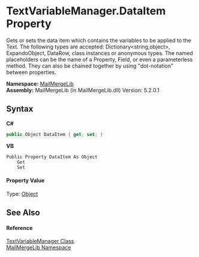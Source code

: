 # TextVariableManager.DataItem Property 
 

Gets or sets the data item which contains the variables to be applied to the Text. The following types are accepted: Dictionary<string,object>, ExpandoObject, DataRow, class instances or anonymous types. The named placeholders can be the name of a Property, Field, or even a parameterless method. They can also be chained together by using "dot-notation" between properties.

**Namespace:**&nbsp;<a href="31c6ebbe-d683-7561-7308-5a5ee1f76bf5">MailMergeLib</a><br />**Assembly:**&nbsp;MailMergeLib (in MailMergeLib.dll) Version: 5.2.0.1

## Syntax

**C#**<br />
``` C#
public Object DataItem { get; set; }
```

**VB**<br />
``` VB
Public Property DataItem As Object
	Get
	Set
```


#### Property Value
Type: <a href="http://msdn2.microsoft.com/en-us/library/e5kfa45b" target="_blank">Object</a>

## See Also


#### Reference
<a href="d38e8275-4359-1016-4792-c8c3c8e8a6b5">TextVariableManager Class</a><br /><a href="31c6ebbe-d683-7561-7308-5a5ee1f76bf5">MailMergeLib Namespace</a><br />